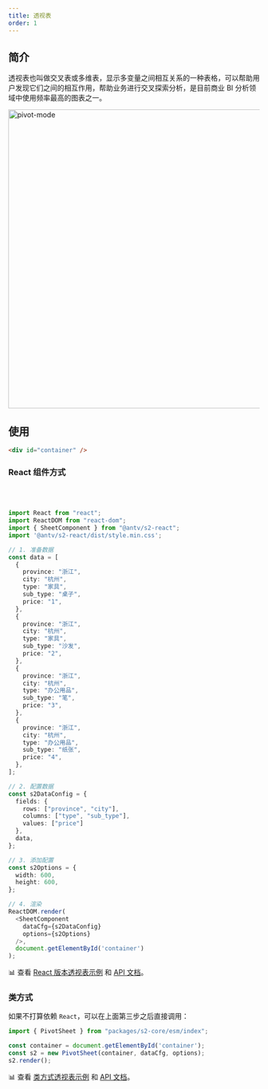 ```yaml
---
title: 透视表
order: 1
---
```

## 简介

透视表也叫做交叉表或多维表，显示多变量之间相互关系的一种表格，可以帮助用户发现它们之间的相互作用，帮助业务进行交叉探索分析，是目前商业 BI 分析领域中使用频率最高的图表之一。

<img alt="pivot-mode" src="https://gw.alipayobjects.com/mdn/rms_56cbb2/afts/img/A*swH5TodvsMwAAAAAAAAAAAAAARQnAQ" width="600">

## 使用

```html
<div id="container" />
```

### React 组件方式

<br/>
<br/>

```typescript
import React from "react";
import ReactDOM from "react-dom";
import { SheetComponent } from "@antv/s2-react";
import '@antv/s2-react/dist/style.min.css';

// 1. 准备数据
const data = [
  {
    province: "浙江",
    city: "杭州",
    type: "家具",
    sub_type: "桌子",
    price: "1",
  },
  {
    province: "浙江",
    city: "杭州",
    type: "家具",
    sub_type: "沙发",
    price: "2",
  },
  {
    province: "浙江",
    city: "杭州",
    type: "办公用品",
    sub_type: "笔",
    price: "3",
  },
  {
    province: "浙江",
    city: "杭州",
    type: "办公用品",
    sub_type: "纸张",
    price: "4",
  },
];

// 2. 配置数据
const s2DataConfig = {
  fields: {
    rows: ["province", "city"],
    columns: ["type", "sub_type"],
    values: ["price"]
  },
  data,
};

// 3. 添加配置
const s2Options = {
  width: 600,
  height: 600,
};

// 4. 渲染
ReactDOM.render(
  <SheetComponent
    dataCfg={s2DataConfig}
    options={s2Options}
  />,
  document.getElementById('container')
);

```

​📊 查看 [React 版本透视表示例](/examples/react-component/sheet#pivot) 和 [API 文档](/api/components/sheet-component)。

### 类方式

如果不打算依赖 `React`，可以在上面第三步之后直接调用：

```ts
import { PivotSheet } from "packages/s2-core/esm/index";

const container = document.getElementById('container');
const s2 = new PivotSheet(container, dataCfg, options);
s2.render();
```

​📊 查看 [类方式透视表示例](/examples/basic/pivot#grid) 和 [API 文档](/api/general/s2options)。

